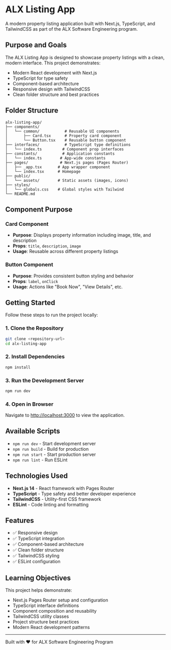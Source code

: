 # ALX Listing App

A modern property listing application built with Next.js, TypeScript, and TailwindCSS as part of the ALX Software Engineering program.

## Purpose and Goals

The ALX Listing App is designed to showcase property listings with a clean, modern interface. This project demonstrates:

- Modern React development with Next.js
- TypeScript for type safety
- Component-based architecture
- Responsive design with TailwindCSS
- Clean folder structure and best practices

## Folder Structure

```
alx-listing-app/
├── components/
│   └── common/           # Reusable UI components
│       ├── Card.tsx      # Property card component
│       └── Button.tsx    # Reusable button component
├── interfaces/           # TypeScript type definitions
│   └── index.ts         # Component prop interfaces
├── constants/           # Application constants
│   └── index.ts        # App-wide constants
├── pages/              # Next.js pages (Pages Router)
│   ├── _app.tsx       # App wrapper component
│   └── index.tsx      # Homepage
├── public/
│   └── assets/        # Static assets (images, icons)
├── styles/
│   └── globals.css    # Global styles with Tailwind
└── README.md
```

## Component Purpose

### Card Component
- **Purpose**: Displays property information including image, title, and description
- **Props**: `title`, `description`, `image`
- **Usage**: Reusable across different property listings

### Button Component
- **Purpose**: Provides consistent button styling and behavior
- **Props**: `label`, `onClick`
- **Usage**: Actions like "Book Now", "View Details", etc.

## Getting Started

Follow these steps to run the project locally:

### 1. Clone the Repository
```bash
git clone <repository-url>
cd alx-listing-app
```

### 2. Install Dependencies
```bash
npm install
```

### 3. Run the Development Server
```bash
npm run dev
```

### 4. Open in Browser
Navigate to [http://localhost:3000](http://localhost:3000) to view the application.

## Available Scripts

- `npm run dev` - Start development server
- `npm run build` - Build for production
- `npm run start` - Start production server
- `npm run lint` - Run ESLint

## Technologies Used

- **Next.js 14** - React framework with Pages Router
- **TypeScript** - Type safety and better developer experience
- **TailwindCSS** - Utility-first CSS framework
- **ESLint** - Code linting and formatting

## Features

- ✅ Responsive design
- ✅ TypeScript integration
- ✅ Component-based architecture
- ✅ Clean folder structure
- ✅ TailwindCSS styling
- ✅ ESLint configuration

## Learning Objectives

This project helps demonstrate:
- Next.js Pages Router setup and configuration
- TypeScript interface definitions
- Component composition and reusability
- TailwindCSS utility classes
- Project structure best practices
- Modern React development patterns

---

Built with ❤️ for ALX Software Engineering Program
